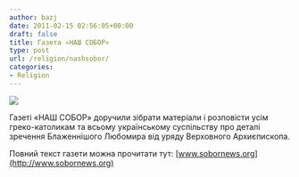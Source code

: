 ```yaml
---
author: bazj
date: 2011-02-15 02:56:05+00:00
draft: false
title: Газета «НАШ СОБОР»
type: post
url: /religion/nashsobor/
categories:
- Religion
---
```


[![](http://www.ozeukes.com/wp-content/uploads/2011/02/Sobor_Page_01-thumbnail.jpg)
](http://www.ozeukes.com/wp-content/uploads/2011/02/Sobor_Page_01-thumbnail.jpg)

Газеті «НАШ СОБОР» доручили зібрати матеріали і розповісти усім греко-католикам та всьому українському суспільству про деталі зречення Блаженнішого Любомира від уряду Верховного Архиєпископа.

Повний текст газети можна прочитати тут: [www.sobornews.org](http://www.sobornews.org)
